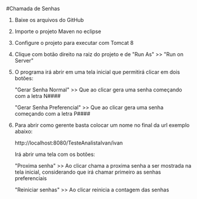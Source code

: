 
#Chamada de Senhas

1) Baixe os arquivos do GitHub

2) Importe o projeto Maven no eclipse

3) Configure o projeto para executar com Tomcat 8

4) Clique com botão direito na raiz do projeto e de "Run As" >> "Run on Server"	

5) O programa irá abrir em uma tela inicial que permitirá clicar em dois botões:

	"Gerar Senha Normal" >>  Que ao clicar gera uma senha começando com a letra N####
	
	"Gerar Senha Preferencial" >> Que ao clicar gera uma senha começando com a letra P####
	
6) Para abrir como gerente basta colocar um nome no final da url exemplo abaixo:

	http://localhost:8080/TesteAnalistaIvan/ivan
	
	Irá abrir uma tela com os botões:
	
	"Proxima senha" >> Ao clicar chama a proxima senha a ser mostrada na tela inicial, considerando que irá chamar primeiro as senhas preferenciais

	"Reiniciar senhas" >> Ao clicar reinicia a contagem das senhas
	
	


